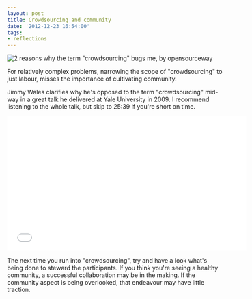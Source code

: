 ```yaml
---
layout: post
title: Crowdsourcing and community
date: '2012-12-23 16:54:00'
tags:
- reflections
---
```


![2 reasons why the term "crowdsourcing" bugs me, by opensourceway](https://lh3.googleusercontent.com/_T7U4q2vSQWeLU7mmdyQJwJzZ1LKiZuHCriC-hmRinIXlJyQQj_aXOEwifMPmJBNznDIZcP0IBD_qR_d8AH4EHYQA2OUGB_kZ3lKfs2cyGBxx0oYivDEGivDQfBTCrY9jOEcMkksw3fpZNX7Op_ZqjPQuSejAKpn-PRikkkkjtAYJG54M2ovLywDI0TgknNiUbUhukhZqPofznaYkuY9qGly5AvNktjoMnc0WxVSWs8U2May6S83aD6gQku8VeFgoM0bchL9XOABeWYWZc0OdhSd45YqE3XBEOM7u8z1bmAY8vhceG5hSDO-O-Nn458eN4vV7WTp-hw9baVQTuqQX-ZALDIXeeudR9GwNirC7k7bRMjC4UlFmXXDu87OUwrbCbA6c508xz9vihOPnFcIQo-IEAmhlY5SpbrP7kfR2sevK7bIU9Q2RCUP-js_Gu9McAUTQzzH153z_GaAITeSdJs2URDZ-YQZxWG2l_xiusMZwOyFVieSQaX_udD83N8fQJCfrHKpushGyrU2qjD_37hKbxpb4a24lWaV2I4EFz3UHSN4DyugRcz6cBPL2YJmzl0-h-brb6T7dd-oGuVEaRi4y4Mbl17qxHDPZqAmlPD77cqfbarKtw=w500-h281-no)

For relatively complex problems, narrowing the scope of  "crowdsourcing" to just labour, misses the importance of cultivating community. 

Jimmy Wales clarifies why he's opposed to the term "crowdsourcing" mid-way in a great talk he delivered at Yale University in 2009. I recommend listening to the whole talk, but skip to 25:39 if you're short on time.

<iframe width="560" height="315" src="//www.youtube.com/embed/X9Vu69Ajtlk" frameborder="0" allowfullscreen></iframe>

The next time you run into "crowdsourcing", try and have a look  what's being done to steward the participants. If you think you're seeing a healthy community, a successful collaboration may be in the making. If the community aspect is being overlooked, that endeavour may have little traction.